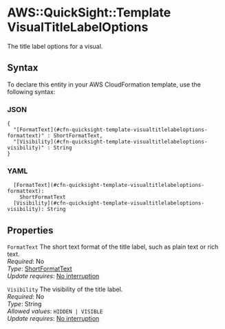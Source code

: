 # AWS::QuickSight::Template VisualTitleLabelOptions<a name="aws-properties-quicksight-template-visualtitlelabeloptions"></a>

The title label options for a visual\.

## Syntax<a name="aws-properties-quicksight-template-visualtitlelabeloptions-syntax"></a>

To declare this entity in your AWS CloudFormation template, use the following syntax:

### JSON<a name="aws-properties-quicksight-template-visualtitlelabeloptions-syntax.json"></a>

```
{
  "[FormatText](#cfn-quicksight-template-visualtitlelabeloptions-formattext)" : ShortFormatText,
  "[Visibility](#cfn-quicksight-template-visualtitlelabeloptions-visibility)" : String
}
```

### YAML<a name="aws-properties-quicksight-template-visualtitlelabeloptions-syntax.yaml"></a>

```
  [FormatText](#cfn-quicksight-template-visualtitlelabeloptions-formattext):
    ShortFormatText
  [Visibility](#cfn-quicksight-template-visualtitlelabeloptions-visibility): String
```

## Properties<a name="aws-properties-quicksight-template-visualtitlelabeloptions-properties"></a>

`FormatText` <a name="cfn-quicksight-template-visualtitlelabeloptions-formattext"></a>
The short text format of the title label, such as plain text or rich text\.  
_Required_: No  
_Type_: [ShortFormatText](aws-properties-quicksight-template-shortformattext.md)  
_Update requires_: [No interruption](https://docs.aws.amazon.com/AWSCloudFormation/latest/UserGuide/using-cfn-updating-stacks-update-behaviors.html#update-no-interrupt)

`Visibility` <a name="cfn-quicksight-template-visualtitlelabeloptions-visibility"></a>
The visibility of the title label\.  
_Required_: No  
_Type_: String  
_Allowed values_: `HIDDEN | VISIBLE`  
_Update requires_: [No interruption](https://docs.aws.amazon.com/AWSCloudFormation/latest/UserGuide/using-cfn-updating-stacks-update-behaviors.html#update-no-interrupt)
